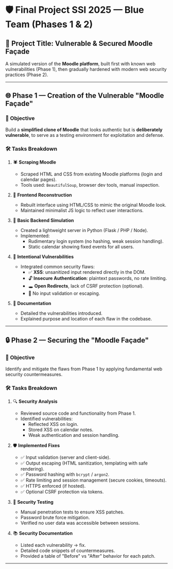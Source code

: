 # 🛡️ Final Project SSI 2025 — Blue Team (Phases 1 & 2)

## 🎯 Project Title: Vulnerable & Secured Moodle Façade

A simulated version of the **Moodle platform**, built first with known web vulnerabilities (Phase 1), then gradually hardened with modern web security practices (Phase 2).

---

## 🌐 Phase 1 — Creation of the Vulnerable "Moodle Façade"

### 🧪 Objective
Build a **simplified clone of Moodle** that looks authentic but is **deliberately vulnerable**, to serve as a testing environment for exploitation and defense.

### 🛠️ Tasks Breakdown

1. 🕷️ **Scraping Moodle**
   - Scraped HTML and CSS from existing Moodle platforms (login and calendar pages).
   - Tools used: `BeautifulSoup`, browser dev tools, manual inspection.

2. 🧱 **Frontend Reconstruction**
   - Rebuilt interface using HTML/CSS to mimic the original Moodle look.
   - Maintained minimalist JS logic to reflect user interactions.

3. 🔧 **Basic Backend Simulation**
   - Created a lightweight server in Python (Flask / PHP / Node).
   - Implemented:
     - Rudimentary login system (no hashing, weak session handling).
     - Static calendar showing fixed events for all users.

4. 🚨 **Intentional Vulnerabilities**
   - Integrated common security flaws:
     - ✅ **XSS**: unsanitized input rendered directly in the DOM.
     - 🔓 **Insecure Authentication**: plaintext passwords, no rate limiting.
     - 🕳️ **Open Redirects**, lack of CSRF protection (optional).
     - 💬 No input validation or escaping.

5. 📝 **Documentation**
   - Detailed the vulnerabilities introduced.
   - Explained purpose and location of each flaw in the codebase.

---

## 🔒 Phase 2 — Securing the "Moodle Façade"

### 🧠 Objective
Identify and mitigate the flaws from Phase 1 by applying fundamental web security countermeasures.

### 🛠️ Tasks Breakdown

1. 🔍 **Security Analysis**
   - Reviewed source code and functionality from Phase 1.
   - Identified vulnerabilities:
     - Reflected XSS on login.
     - Stored XSS on calendar notes.
     - Weak authentication and session handling.

2. 🛡️ **Implemented Fixes**
   - ✅ Input validation (server and client-side).
   - ✅ Output escaping (HTML sanitization, templating with safe rendering).
   - ✅ Password hashing with `bcrypt` / `argon2`.
   - ✅ Rate limiting and session management (secure cookies, timeouts).
   - ✅ HTTPS enforced (if hosted).
   - ✅ Optional CSRF protection via tokens.

3. 🧪 **Security Testing**
   - Manual penetration tests to ensure XSS patches.
   - Password brute force mitigation.
   - Verified no user data was accessible between sessions.

4. 📚 **Security Documentation**
   - Listed each vulnerability → fix.
   - Detailed code snippets of countermeasures.
   - Provided a table of "Before" vs "After" behavior for each patch.

---
